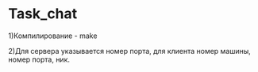 # Task_chat
1)Компилирование - make

2)Для сервера указывается номер порта, для клиента номер машины, номер порта, ник.

